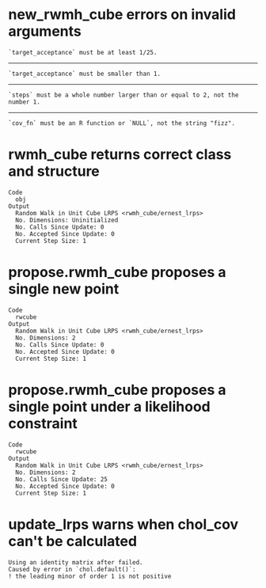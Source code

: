 # new_rwmh_cube errors on invalid arguments

    `target_acceptance` must be at least 1/25.

---

    `target_acceptance` must be smaller than 1.

---

    `steps` must be a whole number larger than or equal to 2, not the number 1.

---

    `cov_fn` must be an R function or `NULL`, not the string "fizz".

# rwmh_cube returns correct class and structure

    Code
      obj
    Output
      Random Walk in Unit Cube LRPS <rwmh_cube/ernest_lrps>
      No. Dimensions: Uninitialized
      No. Calls Since Update: 0
      No. Accepted Since Update: 0
      Current Step Size: 1

# propose.rwmh_cube proposes a single new point

    Code
      rwcube
    Output
      Random Walk in Unit Cube LRPS <rwmh_cube/ernest_lrps>
      No. Dimensions: 2
      No. Calls Since Update: 0
      No. Accepted Since Update: 0
      Current Step Size: 1

# propose.rwmh_cube proposes a single point under a likelihood constraint

    Code
      rwcube
    Output
      Random Walk in Unit Cube LRPS <rwmh_cube/ernest_lrps>
      No. Dimensions: 2
      No. Calls Since Update: 25
      No. Accepted Since Update: 0
      Current Step Size: 1

# update_lrps warns when chol_cov can't be calculated

    Using an identity matrix after failed.
    Caused by error in `chol.default()`:
    ! the leading minor of order 1 is not positive

